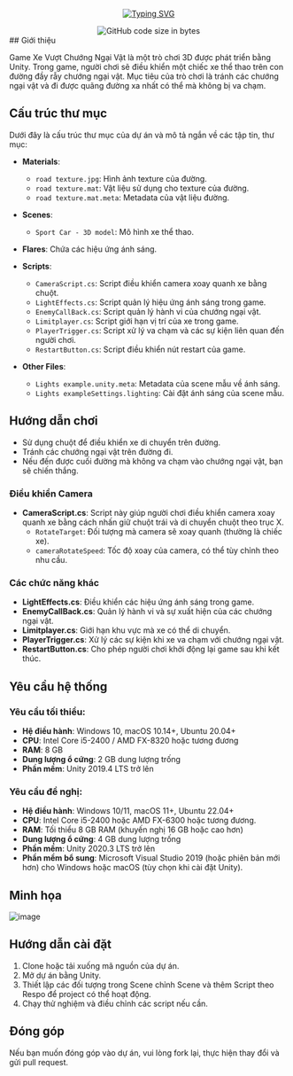<p align="center">
<a href="https://git.io/typing-svg"><img src="https://readme-typing-svg.demolab.com?font=Fira+Code&pause=1000&center=true&vCenter=true&random=false&width=450&lines=Car+Obstacle+Game" alt="Typing SVG" /></a>
</p>

<div align="center">
<img alt="GitHub code size in bytes" src="https://img.shields.io/github/languages/code-size/CptDat9/unity_car_obstacle_game_IT2000?labelColor=7AA2E3&color=97E7E1">
</div>                                  
## Giới thiệu

Game Xe Vượt Chướng Ngại Vật là một trò chơi 3D được phát triển bằng Unity. Trong game, người chơi sẽ điều khiển một chiếc xe thể thao trên con đường đầy rẫy chướng ngại vật. Mục tiêu của trò chơi là tránh các chướng ngại vật và đi được quãng đường xa nhất có thể mà không bị va chạm.

## Cấu trúc thư mục

Dưới đây là cấu trúc thư mục của dự án và mô tả ngắn về các tập tin, thư mục:

- **Materials**:
  - `road texture.jpg`: Hình ảnh texture của đường.
  - `road texture.mat`: Vật liệu sử dụng cho texture của đường.
  - `road texture.mat.meta`: Metadata của vật liệu đường.

- **Scenes**:
  - `Sport Car - 3D model`: Mô hình xe thể thao.

- **Flares**: Chứa các hiệu ứng ánh sáng.

- **Scripts**:
  - `CameraScript.cs`: Script điều khiển camera xoay quanh xe bằng chuột.
  - `LightEffects.cs`: Script quản lý hiệu ứng ánh sáng trong game.
  - `EnemyCallBack.cs`: Script quản lý hành vi của chướng ngại vật.
  - `Limitplayer.cs`: Script giới hạn vị trí của xe trong game.
  - `PlayerTrigger.cs`: Script xử lý va chạm và các sự kiện liên quan đến người chơi.
  - `RestartButton.cs`: Script điều khiển nút restart của game.

- **Other Files**:
  - `Lights example.unity.meta`: Metadata của scene mẫu về ánh sáng.
  - `Lights exampleSettings.lighting`: Cài đặt ánh sáng của scene mẫu.

## Hướng dẫn chơi

- Sử dụng chuột để điều khiển xe di chuyển trên đường.
- Tránh các chướng ngại vật trên đường đi.
- Nếu đến được cuối đường mà không va chạm vào chướng ngại vật, bạn sẽ chiến thắng.

### Điều khiển Camera

- **CameraScript.cs**: Script này giúp người chơi điều khiển camera xoay quanh xe bằng cách nhấn giữ chuột trái và di chuyển chuột theo trục X.
  - `RotateTarget`: Đối tượng mà camera sẽ xoay quanh (thường là chiếc xe).
  - `cameraRotateSpeed`: Tốc độ xoay của camera, có thể tùy chỉnh theo nhu cầu.

### Các chức năng khác

- **LightEffects.cs**: Điều khiển các hiệu ứng ánh sáng trong game.
- **EnemyCallBack.cs**: Quản lý hành vi và sự xuất hiện của các chướng ngại vật.
- **Limitplayer.cs**: Giới hạn khu vực mà xe có thể di chuyển.
- **PlayerTrigger.cs**: Xử lý các sự kiện khi xe va chạm với chướng ngại vật.
- **RestartButton.cs**: Cho phép người chơi khởi động lại game sau khi kết thúc.

## Yêu cầu hệ thống

### Yêu cầu tối thiểu:

- **Hệ điều hành**: Windows 10, macOS 10.14+, Ubuntu 20.04+
- **CPU**: Intel Core i5-2400 / AMD FX-8320 hoặc tương đương
- **RAM**: 8 GB
- **Dung lượng ổ cứng**: 2 GB dung lượng trống
- **Phần mềm**: Unity 2019.4 LTS trở lên

### Yêu cầu đề nghị:

- **Hệ điều hành**: Windows 10/11, macOS 11+, Ubuntu 22.04+
- **CPU**: Intel Core i5-2400 hoặc AMD FX-6300 hoặc tương đương.
- **RAM**: Tối thiểu 8 GB RAM (khuyến nghị 16 GB hoặc cao hơn)
- **Dung lượng ổ cứng**: 4 GB dung lượng trống
- **Phần mềm**: Unity 2020.3 LTS trở lên
- **Phần mềm bổ sung**: Microsoft Visual Studio 2019 (hoặc phiên bản mới hơn) cho Windows hoặc macOS (tùy chọn khi cài đặt Unity).

## Minh họa

![image](https://github.com/user-attachments/assets/51f79110-8d6f-48ad-8597-28d70e6da654)
## Hướng dẫn cài đặt

1. Clone hoặc tải xuống mã nguồn của dự án.
2. Mở dự án bằng Unity.
3. Thiết lập các đối tượng trong Scene chỉnh Scene và thêm Script theo Respo để project có thể hoạt động.
4. Chạy thử nghiệm và điều chỉnh các script nếu cần.

## Đóng góp

Nếu bạn muốn đóng góp vào dự án, vui lòng fork lại, thực hiện thay đổi và gửi pull request.



